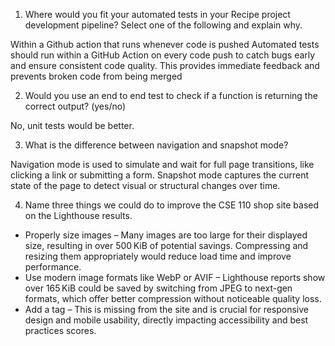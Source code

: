1. Where would you fit your automated tests in your Recipe project development pipeline? Select one of the following and explain why.
   
Within a Github action that runs whenever code is pushed 
Automated tests should run within a GitHub Action on every code push to catch bugs early and ensure consistent code quality. This provides immediate feedback and prevents broken code from being merged

2. Would you use an end to end test to check if a function is returning the correct output? (yes/no)

No, unit tests would be better.

3. What is the difference between navigation and snapshot mode?

Navigation mode is used to simulate and wait for full page transitions, like clicking a link or submitting a form. 
Snapshot mode captures the current state of the page to detect visual or structural changes over time.

4. Name three things we could do to improve the CSE 110 shop site based on the Lighthouse results.
- Properly size images – Many images are too large for their displayed size, resulting in over 500 KiB of potential savings. Compressing and resizing them appropriately would reduce load time and improve performance.
- Use modern image formats like WebP or AVIF – Lighthouse reports show over 165 KiB could be saved by switching from JPEG to next-gen formats, which offer better compression without noticeable quality loss.
- Add a <meta name="viewport"> tag – This is missing from the site and is crucial for responsive design and mobile usability, directly impacting accessibility and best practices scores.





